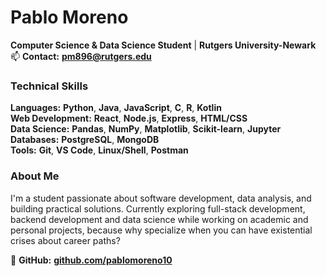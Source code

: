 # **Pablo Moreno**  
**Computer Science & Data Science Student** | **Rutgers University-Newark**  
📫 **Contact:** **[pm896@rutgers.edu](mailto:pm896@rutgers.edu)**  

### **Technical Skills**  
**Languages:** **Python**, **Java**, **JavaScript**, **C**, **R**, **Kotlin**  
**Web Development:** **React**, **Node.js**, **Express**, **HTML/CSS**  
**Data Science:** **Pandas**, **NumPy**, **Matplotlib**, **Scikit-learn**, **Jupyter**  
**Databases:** **PostgreSQL**, **MongoDB**  
**Tools:** **Git**, **VS Code**, **Linux/Shell**, **Postman**  

### **About Me**  
I'm a student passionate about software development, data analysis, and building practical solutions. Currently exploring full-stack development, backend development and data science while working on academic and personal projects, because why specialize when you can have existential crises about career paths?  

🔗 **GitHub:** **[github.com/pablomoreno10](https://github.com/pablomoreno10)**  
